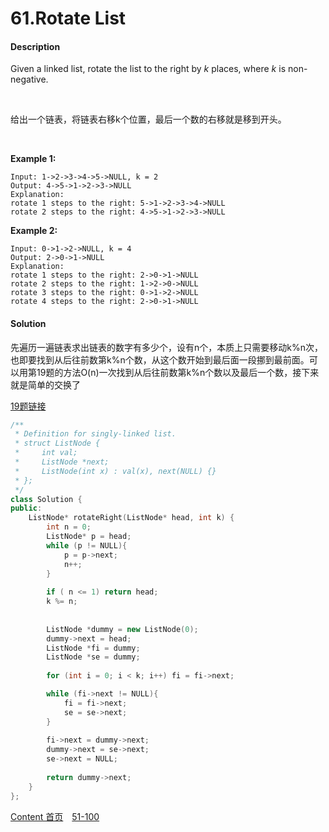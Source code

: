 # 61.Rotate List

#### Description

Given a linked list, rotate the list to the right by *k* places, where *k* is non-negative.

<br>

给出一个链表，将链表右移k个位置，最后一个数的右移就是移到开头。

<br>

**Example 1:**

```
Input: 1->2->3->4->5->NULL, k = 2
Output: 4->5->1->2->3->NULL
Explanation:
rotate 1 steps to the right: 5->1->2->3->4->NULL
rotate 2 steps to the right: 4->5->1->2->3->NULL
```

**Example 2:**

```
Input: 0->1->2->NULL, k = 4
Output: 2->0->1->NULL
Explanation:
rotate 1 steps to the right: 2->0->1->NULL
rotate 2 steps to the right: 1->2->0->NULL
rotate 3 steps to the right: 0->1->2->NULL
rotate 4 steps to the right: 2->0->1->NULL
```



#### Solution

先遍历一遍链表求出链表的数字有多少个，设有n个，本质上只需要移动k%n次，也即要找到从后往前数第k%n个数，从这个数开始到最后面一段挪到最前面。可以用第19题的方法O(n)一次找到从后往前数第k%n个数以及最后一个数，接下来就是简单的交换了

[19题链接](../1-50/19.Remove_Nth_Node_From_End_of_List.md)

```c++
/**
 * Definition for singly-linked list.
 * struct ListNode {
 *     int val;
 *     ListNode *next;
 *     ListNode(int x) : val(x), next(NULL) {}
 * };
 */
class Solution {
public:
    ListNode* rotateRight(ListNode* head, int k) {
        int n = 0;
        ListNode* p = head;
        while (p != NULL){
            p = p->next;
            n++;
        }
        
        if ( n <= 1) return head;
        k %= n;
        
        
        ListNode *dummy = new ListNode(0);
        dummy->next = head;
        ListNode *fi = dummy;
        ListNode *se = dummy;
        
        for (int i = 0; i < k; i++) fi = fi->next;

        while (fi->next != NULL){
            fi = fi->next;
            se = se->next;
        } 
        
        fi->next = dummy->next;
        dummy->next = se->next;
        se->next = NULL;
        
        return dummy->next;
    }
};
```



[Content   首页](../README.md)&emsp;[51-100](../51-100.md)

